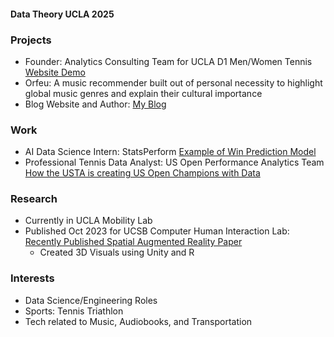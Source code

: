 #### Data Theory UCLA 2025

### Projects
- Founder: Analytics Consulting Team for UCLA D1 Men/Women Tennis [Website Demo](https://match-viewing-dashboard.web.app/matches/jTxagRXzjjQRzdHPGvy0)
- Orfeu: A music recommender built out of personal necessity to highlight global music genres and explain their cultural importance
- Blog Website and Author: [My Blog](https://www.jerryhshi.com)

### Work
- AI Data Science Intern: StatsPerform [Example of Win Prediction Model](https://theanalyst.com/na/sport/tennis/)
- Professional Tennis Data Analyst: US Open Performance Analytics Team [How the USTA is creating US Open Champions with Data](https://www.sportsbusinessjournal.com/Journal/Issues/2023/01/09/Technology/USTA-Kinexon-tech.aspx)
  
### Research
- Currently in UCLA Mobility Lab
- Published Oct 2023 for UCSB Computer Human Interaction Lab: 
[Recently Published Spatial Augmented Reality Paper](https://www.microsoft.com/en-us/research/uploads/prod/2023/11/Reality-Distortion-Room-ISMAR-23.pdf)
  - Created 3D Visuals using Unity and R

### Interests
- Data Science/Engineering Roles
- Sports: Tennis Triathlon
- Tech related to Music, Audiobooks, and Transportation
